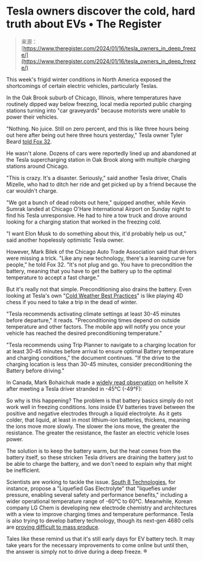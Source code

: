 <!--yml
category: 未分类
date: 2024-05-27 14:50:11
-->

# Tesla owners discover the cold, hard truth about EVs • The Register

> 来源：[https://www.theregister.com/2024/01/16/tesla_owners_in_deep_freeze/](https://www.theregister.com/2024/01/16/tesla_owners_in_deep_freeze/)

This week's frigid winter conditions in North America exposed the shortcomings of certain electric vehicles, particularly Teslas.

In the Oak Brook suburb of Chicago, Illinois, where temperatures have routinely dipped way below freezing, local media reported public charging stations turning into "car graveyards" because motorists were unable to power their vehicles.

"Nothing. No juice. Still on zero percent, and this is like three hours being out here after being out here three hours yesterday," Tesla owner Tyler Beard [told Fox 32](https://www.fox32chicago.com/news/dead-teslas-oak-brook).

He wasn't alone. Dozens of cars were reportedly lined up and abandoned at the Tesla supercharging station in Oak Brook along with multiple charging stations around Chicago.

"This is crazy. It's a disaster. Seriously," said another Tesla driver, Chalis Mizelle, who had to ditch her ride and get picked up by a friend because the car wouldn't charge.

"We got a bunch of dead robots out here," quipped another, while Kevin Sumrak landed at Chicago O'Hare International Airport on Sunday night to find his Tesla unresponsive. He had to hire a tow truck and drove around looking for a charging station that worked in the freezing cold.

"I want Elon Musk to do something about this, it'd probably help us out," said another hopelessly optimistic Tesla owner.

However, Mark Bilek of the Chicago Auto Trade Association said that drivers were missing a trick. "Like any new technology, there's a learning curve for people," he told Fox 32\. "It's not plug and go. You have to precondition the battery, meaning that you have to get the battery up to the optimal temperature to accept a fast charge."

But it's really not that simple. Preconditioning also drains the battery. Even looking at Tesla's own "[Cold Weather Best Practices](https://www.tesla.com/ownersmanual/models/en_us/GUID-F907200E-A619-4A95-A0CF-94E0D03BEBEF.html#:~:text=If%20you%20leave%20Model%20S,for%20any%20length%20of%20time.)" is like playing 4D chess if you need to take a trip in the dead of winter.

"Tesla recommends activating climate settings at least 30-45 minutes before departure," it reads. "Preconditioning times depend on outside temperature and other factors. The mobile app will notify you once your vehicle has reached the desired preconditioning temperature."

"Tesla recommends using Trip Planner to navigate to a charging location for at least 30-45 minutes before arrival to ensure optimal Battery temperature and charging conditions," the document continues. "If the drive to the charging location is less than 30-45 minutes, consider preconditioning the Battery before driving."

In Canada, Mark Bohaichuk made a [widely read observation](https://twitter.com/m_bohaichuk/status/1746213265976504391) on hellsite X after meeting a Tesla driver stranded in -45°C (-49°F):

So why is this happening? The problem is that battery basics simply do not work well in freezing conditions. Ions inside EV batteries travel between the positive and negative electrodes through a liquid electrolyte. As it gets colder, that liquid, at least in most lithium-ion batteries, thickens, meaning the ions move more slowly. The slower the ions move, the greater the resistance. The greater the resistance, the faster an electric vehicle loses power.

The solution is to keep the battery warm, but the heat comes from the battery itself, so these stricken Tesla drivers are draining the battery just to be able to charge the battery, and we don't need to explain why that might be inefficient.

Scientists are working to tackle the issue. [South 8 Technologies](https://www.south8.com/), for instance, propose a "Liquefied Gas Electrolyte" that "liquefies under pressure, enabling several safety and performance benefits," including a wider operational temperature range of -60°C to 60°C. Meanwhile, Korean company LG Chem is developing new electrode chemistry and architectures with a view to improve charging times and temperature performance. Tesla is also trying to develop battery technology, though its next-gen 4680 cells are [proving difficult to mass produce](https://cleantechnica.com/2023/12/24/tesla-4680-battery-production-is-trapped-in-production-hell/).

Tales like these remind us that it's still early days for EV battery tech. It may take years for the necessary improvements to come online but until then, the answer is simply not to drive during a deep freeze. ®